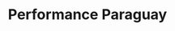 ---
title: "Performance Paraguay"
url: /fernando-de-la-mora/performance-paraguay/
shop: Autowerkstatt
---